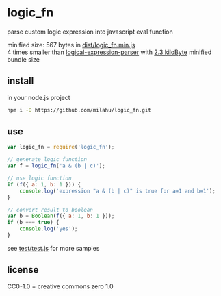 # logic_fn

parse custom logic expression into javascript eval function

minified size: 567 bytes in [dist/logic_fn.min.js](dist/logic_fn.min.js)  
4 times smaller than [logical-expression-parser](https://github.com/NimitzDEV/logical-expression-parser) with [2.3 kiloByte](https://bundlephobia.com/result?p=logical-expression-parser) minified bundle size

## install

in your node.js project

```sh
npm i -D https://github.com/milahu/logic_fn.git
```

## use

```js
var logic_fn = require('logic_fn');

// generate logic function
var f = logic_fn('a & (b | c)');

// use logic function
if (f({ a: 1, b: 1 })) {
	console.log('expression "a & (b | c)" is true for a=1 and b=1');
}

// convert result to boolean
var b = Boolean(f({ a: 1, b: 1 }));
if (b === true) {
	console.log('yes');
}
```

see [test/test.js](test/test.js) for more samples

## license

CC0-1.0 = creative commons zero 1.0
